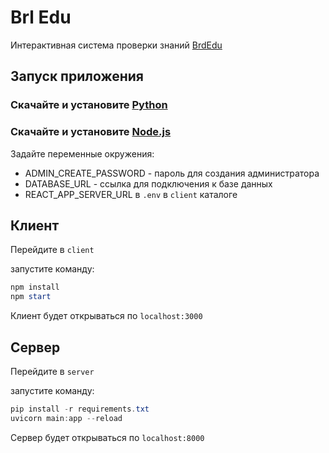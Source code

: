 # Brl Edu

Интерактивная система проверки знаний [BrdEdu](https://brl-edu.netlify.app/)

## Запуск приложения

### Скачайте и установите [Python](https://www.python.org/downloads/)
### Скачайте и установите [Node.js](https://nodejs.org/en/download/)

Задайте переменные окружения:
- ADMIN_CREATE_PASSWORD - пароль для создания администратора
- DATABASE_URL - ссылка для подключения к базе данных
- REACT_APP_SERVER_URL в `.env` в `client` каталоге

## Клиент

Перейдите в `client`

запустите команду:

```powershell
npm install
npm start
```

Клиент будет открываться по `localhost:3000`

## Сервер

Перейдите в `server`

запустите команду:

```powershell
pip install -r requirements.txt
uvicorn main:app --reload
```

Сервер будет открываться по `localhost:8000`
